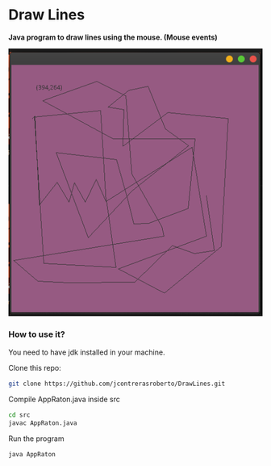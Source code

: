# Draw Lines

**Java program to draw lines using the mouse. (Mouse events)**

![](https://raw.githubusercontent.com/jcontrerasroberto/DrawLines/master/screenshots/example.png)

### How to use it?

You need to have jdk installed in your machine.

Clone this repo:

```bash
git clone https://github.com/jcontrerasroberto/DrawLines.git
```

Compile AppRaton.java inside src

```bash
cd src
javac AppRaton.java
```

Run the program

```bash
java AppRaton
```
